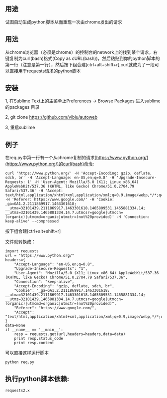 ## 用途

试图自动生成python脚本从而重现一次由chrome发出的请求

## 用法

从chrome浏览器（必须是chrome）的控制台的network上的找到某个请求，右键复制为curl(bash)格式(Copy as cURL(bash))，然后粘贴到你的python脚本的第一行（注意是第一行），然后按下组合建[ctrl+alt+shift+r],curl就成为了一段可以直接用于requests请求的python脚本

## 安装

1, 在Sublime Text上的主菜单上Preferences -> Browse Packages 进入sublime 的packages 目录

2, git clone https://github.com/vibiu/autoweb

3, 重启sublime

## 例子

在req.py中第一行有一个从chrome复制的请求[https://www.python.org/](https://www.python.org/)的curl(bash)命令:
```
curl 'https://www.python.org/' -H 'Accept-Encoding: gzip, deflate, sdch, br' -H 'Accept-Language: en-US,en;q=0.8' -H 'Upgrade-Insecure-Requests: 1' -H 'User-Agent: Mozilla/5.0 (X11; Linux x86_64) AppleWebKit/537.36 (KHTML, like Gecko) Chrome/51.0.2704.79 Safari/537.36' -H 'Accept: text/html,application/xhtml+xml,application/xml;q=0.9,image/webp,*/*;q=0.8' -H 'Referer: https://www.google.com/' -H 'Cookie: _ga=GA1.2.2111869917.1463301618; __utma=32101439.2111869917.1463301618.1465809531.1465881334.14; __utmz=32101439.1465881334.14.7.utmcsr=google|utmccn=(organic)|utmcmd=organic|utmctr=(not%20provided)' -H 'Connection: keep-alive' --compressed
```

按下组合建[ctrl+alt+shift+r]

文件就转换成：
```
import requests
url = "https://www.python.org/"
headers={
    "Accept-Language": "en-US,en;q=0.8", 
    "Upgrade-Insecure-Requests": "1", 
    "User-Agent": "Mozilla/5.0 (X11; Linux x86_64) AppleWebKit/537.36 (KHTML, like Gecko) Chrome/51.0.2704.79 Safari/537.36", 
    "Connection": "keep-alive", 
    "Accept-Encoding": "gzip, deflate, sdch, br", 
    "Cookie": "_ga=GA1.2.2111869917.1463301618; __utma=32101439.2111869917.1463301618.1465809531.1465881334.14; __utmz=32101439.1465881334.14.7.utmcsr=google|utmccn=(organic)|utmcmd=organic|utmctr=(not%20provided)", 
    "Referer": "https://www.google.com/", 
    "Accept": "text/html,application/xhtml+xml,application/xml;q=0.9,image/webp,*/*;q=0.8"
}
data=None
if __name__ == '__main__':
    resp = requests.get(url,headers=headers,data=data)
    print resp.status_code
    print resp.content
```

可以直接这样运行脚本
```
python req.py
```

## 执行python脚本依赖:
```
requests2.x
```
